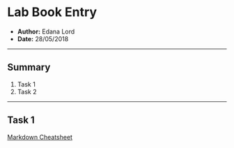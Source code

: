 # Lab Book Entry
- **Author:** Edana Lord
- **Date:** 28/05/2018
------------------------------------------------------------------
## Summary

1. Task 1
1. Task 2

---------------------------------------------------------
## Task 1

[Markdown Cheatsheet](https://github.com/adam-p/markdown-here/wiki/Markdown-Cheatsheet)
